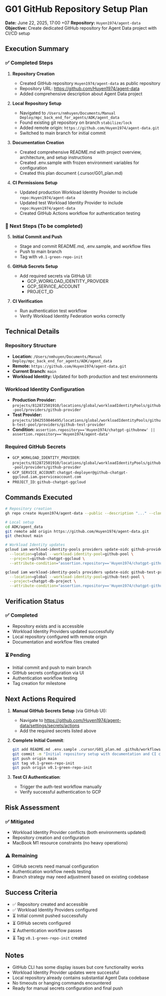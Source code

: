 # G01 GitHub Repository Setup Plan

**Date:** June 22, 2025, 17:00 +07
**Repository:** `Huyen1974/agent-data`
**Objective:** Create dedicated GitHub repository for Agent Data project with CI/CD setup

## Execution Summary

### ✅ Completed Steps

1. **Repository Creation**
   - Created GitHub repository `Huyen1974/agent-data` as public repository
   - Repository URL: https://github.com/Huyen1974/agent-data
   - Added comprehensive description about Agent Data project

2. **Local Repository Setup**
   - Navigated to `/Users/nmhuyen/Documents/Manual Deploy/mpc_back_end_for_agents/ADK/agent_data`
   - Found existing git repository on branch `stabilize/lock`
   - Added remote origin: `https://github.com/Huyen1974/agent-data.git`
   - Switched to main branch for initial commit

3. **Documentation Creation**
   - Created comprehensive README.md with project overview, architecture, and setup instructions
   - Created .env.sample with frozen environment variables for configuration
   - Created this plan document (.cursor/G01_plan.md)

4. **CI Permissions Setup**
   - Updated production Workload Identity Provider to include `repo:Huyen1974/agent-data`
   - Updated test Workload Identity Provider to include `repo:Huyen1974/agent-data`
   - Created GitHub Actions workflow for authentication testing

### 🔄 Next Steps (To be completed)

5. **Initial Commit and Push**
   - Stage and commit README.md, .env.sample, and workflow files
   - Push to main branch
   - Tag with `v0.1-green-repo-init`

6. **GitHub Secrets Setup**
   - Add required secrets via GitHub UI:
     - GCP_WORKLOAD_IDENTITY_PROVIDER
     - GCP_SERVICE_ACCOUNT
     - PROJECT_ID

7. **CI Verification**
   - Run authentication test workflow
   - Verify Workload Identity Federation works correctly

## Technical Details

### Repository Structure
- **Location:** `/Users/nmhuyen/Documents/Manual Deploy/mpc_back_end_for_agents/ADK/agent_data`
- **Remote:** `https://github.com/Huyen1974/agent-data.git`
- **Current Branch:** `main`
- **Workload Identity:** Updated for both production and test environments

### Workload Identity Configuration
- **Production Provider:** `projects/812872501910/locations/global/workloadIdentityPools/github-pool/providers/github-provider`
- **Test Provider:** `projects/1042559846495/locations/global/workloadIdentityPools/github-test-pool/providers/github-test-provider`
- **Condition:** `assertion.repository=='Huyen1974/chatgpt-githubnew' || assertion.repository=='Huyen1974/agent-data'`

### Required GitHub Secrets
- `GCP_WORKLOAD_IDENTITY_PROVIDER`: `projects/812872501910/locations/global/workloadIdentityPools/github-pool/providers/github-provider`
- `GCP_SERVICE_ACCOUNT`: `chatgpt-deployer@github-chatgpt-ggcloud.iam.gserviceaccount.com`
- `PROJECT_ID`: `github-chatgpt-ggcloud`

## Commands Executed

```bash
# Repository creation
gh repo create Huyen1974/agent-data --public --description "..." --clone=false

# Local setup
cd ADK/agent_data
git remote add origin https://github.com/Huyen1974/agent-data.git
git checkout main

# Workload Identity updates
gcloud iam workload-identity-pools providers update-oidc github-provider \
  --location=global --workload-identity-pool=github-pool \
  --project=github-chatgpt-ggcloud \
  --attribute-condition="assertion.repository=='Huyen1974/chatgpt-githubnew' || assertion.repository=='Huyen1974/agent-data'"

gcloud iam workload-identity-pools providers update-oidc github-test-provider \
  --location=global --workload-identity-pool=github-test-pool \
  --project=chatgpt-db-project \
  --attribute-condition="assertion.repository=='Huyen1974/chatgpt-githubnew' || assertion.repository=='Huyen1974/agent-data'"
```

## Verification Status

### ✅ Completed
- Repository exists and is accessible
- Workload Identity Providers updated successfully
- Local repository configured with remote origin
- Documentation and workflow files created

### ⏳ Pending
- Initial commit and push to main branch
- GitHub secrets configuration via UI
- Authentication workflow testing
- Tag creation for milestone

## Next Actions Required

1. **Manual GitHub Secrets Setup** (via GitHub UI):
   - Navigate to https://github.com/Huyen1974/agent-data/settings/secrets/actions
   - Add the required secrets listed above

2. **Complete Initial Commit**:
   ```bash
   git add README.md .env.sample .cursor/G01_plan.md .github/workflows/auth-test.yaml
   git commit -m "Initial repository setup with documentation and CI configuration"
   git push origin main
   git tag v0.1-green-repo-init
   git push origin v0.1-green-repo-init
   ```

3. **Test CI Authentication**:
   - Trigger the auth-test workflow manually
   - Verify successful authentication to GCP

## Risk Assessment

### ✅ Mitigated
- Workload Identity Provider conflicts (both environments updated)
- Repository creation and configuration
- MacBook M1 resource constraints (no heavy operations)

### ⚠️ Remaining
- GitHub secrets need manual configuration
- Authentication workflow needs testing
- Branch strategy may need adjustment based on existing codebase

## Success Criteria

- ✅ Repository created and accessible
- ✅ Workload Identity Providers configured
- ⏳ Initial commit pushed successfully
- ⏳ GitHub secrets configured
- ⏳ Authentication workflow passes
- ⏳ Tag `v0.1-green-repo-init` created

## Notes

- GitHub CLI has some display issues but core functionality works
- Workload Identity Provider updates were successful
- Local repository already contains substantial Agent Data codebase
- No timeouts or hanging commands encountered
- Ready for manual secrets configuration and final push
